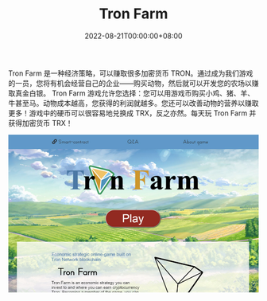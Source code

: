 ﻿---
title: "Tron Farm"
description: "Tron Farm 是一种经济战略，它允许"
date: 2022-08-21T00:00:00+08:00
lastmod: 2022-08-21T00:00:00+08:00
draft: false
authors: ["boogArno"]
featuredImage: "tron-farm.png"
tags: ["High risk","Tron Farm"]
categories: ["nfts"]
nfts: ["High risk"]
blockchain: "TRON"
website: "http://www.tron-games.com/"
twitter: ""
discord: "https://discord.gg/VRGaW2c"
telegram: "https://t.me/tronfarm"
github: ""
youtube: ""
twitch: ""
facebook: ""
instagram: "https://www.instagram.com/tronfarm/"
reddit: ""
medium: ""
steam: ""
gitbook: ""
googleplay: ""
appstore: ""
status: "Live"
weight: 
lightgallery: true
toc: true
pinned: false
recommend: false
recommend1: false
---
Tron Farm 是一种经济策略，可以赚取很多加密货币 TRON。通过成为我们游戏的一员，您将有机会经营自己的企业——购买动物，然后就可以开发您的农场以赚取真金白银。 Tron Farm 游戏允许您选择：您可以用游戏币购买小鸡、猪、羊、牛甚至马。动物成本越高，您获得的利润就越多。您还可以改善动物的营养以赚取更多！游戏中的硬币可以很容易地兑换成 TRX，反之亦然。每天玩 Tron Farm 并获得加密货币 TRX！

![tronfarm-dapp-high-risk-tron-image1_5aec4b285411e17f070edb76d41e98cd](tronfarm-dapp-high-risk-tron-image1_5aec4b285411e17f070edb76d41e98cd.png)
